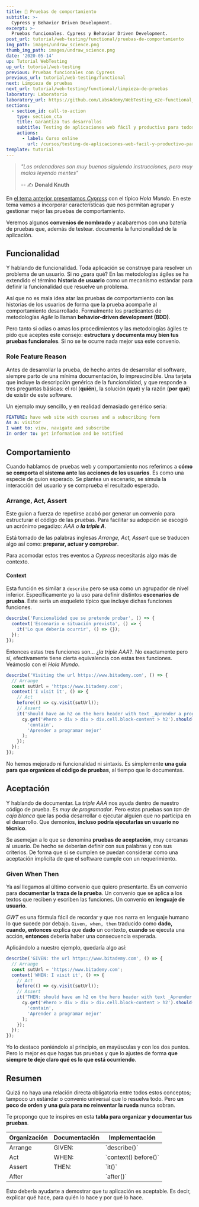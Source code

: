 ```yaml
---
title: 🎪 Pruebas de comportamiento
subtitle: >-
  Cypress y Behavior Driven Development.
excerpt: >-
  Pruebas funcionales. Cypress y Behavior Driven Development.
post_url: tutorial/web-testing/functional/pruebas-de-comportamiento
img_path: images/undraw_science.png
thumb_img_path: images/undraw_science.png
date: '2020-05-14'
up: Tutorial WebTesting
up_url: tutorial/web-testing
previous: Pruebas funcionales con Cypress
previous_url: tutorial/web-testing/functional
next: Limpieza de pruebas
next_url: tutorial/web-testing/functional/limpieza-de-pruebas
laboratory: Laboratorio
laboratory_url: https://github.com/LabsAdemy/WebTesting_e2e-functional_cypress_Labs/tree/master/cypress/integration/basic
sections:
  - section_id: call-to-action
    type: section_cta
    title: Garantiza tus desarrollos
    subtitle: Testing de aplicaciones web fácil y productivo para todos.
    actions:
      - label: Curso online
        url: /cursos/testing-de-aplicaciones-web-facil-y-productivo-para-todos/
template: tutorial
---
```


> _"Los ordenadores son muy buenos siguiendo instrucciones, pero muy malos leyendo mentes"_
>
> -- ✍️ **Donald Knuth**

En [el tema anterior presentamos _Cypress_](https://www.bitademy.com/tutorial/web-testing/functional) con el típico _Hola Mundo_. En este tema vamos a incorporar características que nos permitan agrupar y gestionar mejor las pruebas de comportamiento.

Veremos algunos **convenios de nombrado** y acabaremos con una batería de pruebas que, además de testear. documenta la funcionalidad de la aplicación.

## Funcionalidad

Y hablando de funcionalidad. Toda aplicación se construye para resolver un problema de un usuario. Si no ¿para qué? En las metodologías ágiles se ha extendido el término **historia de usuario** como un mecanismo estándar para definir la funcionalidad que resuelve un problema.

Así que no es mala idea atar las pruebas de comportamiento con las historias de los usuarios de forma que la prueba acompañe al comportamiento desarrollado. Formalmente los practicantes de metodologías _Agile_ lo llaman **behavior-driven development (BDD)**.

Pero tanto si odias o amas los procedimientos y las metodologías ágiles te pido que aceptes este consejo: **estructura y documenta muy bien tus pruebas funcionales**. Si no se te ocurre nada mejor usa este convenio.

### Role Feature Reason

Antes de desarrollar la prueba, de hecho antes de desarrollar el software, siempre parto de una mínima documentación, lo imprescindible. Una tarjeta que incluye la descripción genérica de la funcionalidad, y que responde a tres preguntas básicas: el rol (**quién**), la solución (**qué**) y la razón (**por qué**) de existir de este software.

Un ejemplo muy sencillo, y en realidad demasiado genérico sería:

```yaml
FEATURE: have web site with courses and a subscribing form
As a: visitor
I want to: view, navigate and subscribe
In order to: get information and be notified
```

## Comportamiento

Cuando hablamos de pruebas web y comportamiento nos referimos a **cómo se comporta el sistema ante las acciones de los usuarios**. Es como una especie de guion esperado. Se plantea un escenario, se simula la interacción del usuario y se comprueba el resultado esperado.

### Arrange, Act, Assert

Este guion a fuerza de repetirse acabó por generar un convenio para estructurar el código de las pruebas. Para facilitar su adopción se escogió un acrónimo pegadizo: _AAA o **la triple A**_.

Está tomado de las palabras inglesas _Arrange, Act, Assert_ que se traducen algo así como: **preparar, actuar y comprobar**.

Para acomodar estos tres eventos a _Cypress_ necesitarás algo más de contexto.

#### Context

Esta función es similar a `describe` pero se usa como un agrupador de nivel inferior. Específicamente yo la uso para definir distintos **escenarios de prueba**. Este sería un esqueleto típico que incluye dichas funciones funciones.

```js
describe('Funcionalidad que se pretende probar', () => {
  context('Escenario o situación prevista', () => {
    it('Lo que debería ocurrir', () => {});
  });
});
```

Entonces estas tres funciones son... ¿_la triple AAA_?. No exactamente pero sí, efectivamente tiene cierta equivalencia con estas tres funciones. Veámoslo con el _Hola Mundo_.

```js
describe('Visiting the url https://www.bitademy.com', () => {
  // Arrange
  const sutUrl = 'https://www.bitademy.com';
  context('I visit it', () => {
    // Act
    before(() => cy.visit(sutUrl));
    // Assert
    it('should have an h2 on the hero header with text _Aprender a programar mejor_', () => {
      cy.get('#hero > div > div > div.cell.block-content > h2').should(
        'contain',
        'Aprender a programar mejor'
      );
    });
  });
});
```

No hemos mejorado ni funcionalidad ni sintaxis. Es simplemente **una guía para que organices el código de pruebas**, al tiempo que lo documentas.

## Aceptación

Y hablando de documentar. La _triple AAA_ nos ayuda dentro de nuestro código de prueba. Es _muy de programador_. Pero estas pruebas son _tan de caja blanca_ que las podía desarrollar o ejecutar alguien que no participa en el desarrollo. Que demonios, **incluso podría ejecutarlas un usuario no técnico**.

Se asemejan a lo que se denomina **pruebas de aceptación**, muy cercanas al usuario. De hecho se deberían definir con sus palabras y con sus criterios. De forma que si se cumplen se puedan considerar como una aceptación implícita de que el software cumple con un requerimiento.

### Given When Then

Ya así llegamos al último convenio que quiero presentarte. Es un convenio para **documentar la traza de la prueba**. Un convenio que se aplica a los textos que reciben y escriben las funciones. Un convenio **en lenguaje de usuario**.

_GWT_ es una fórmula fácil de recordar y que nos narra en lenguaje humano lo que sucede por debajo. `Given, when, then` traducido como **dado, cuando, entonces** explica que **dado** un contexto, **cuando** se ejecuta una acción, **entonces** debería haber una consecuencia esperada.

Aplicándolo a nuestro ejemplo, quedaría algo así:

```js
describe('GIVEN: the url https://www.bitademy.com', () => {
  // Arrange
  const sutUrl = 'https://www.bitademy.com';
  context('WHEN: I visit it', () => {
    // Act
    before(() => cy.visit(sutUrl));
    // Assert
    it('THEN: should have an h2 on the hero header with text _Aprender a programar mejor_', () => {
      cy.get('#hero > div > div > div.cell.block-content > h2').should(
        'contain',
        'Aprender a programar mejor'
      );
    });
  });
});
```

Yo lo destaco poniéndolo al principio, en mayúsculas y con los dos puntos. Pero lo mejor es que hagas tus pruebas y que lo ajustes de forma **que siempre te deje claro qué es lo que está ocurriendo**.

## Resumen

Quizá no haya una relación directa obligatoria entre todos estos conceptos; tampoco un estándar o convenio universal que lo resuelva todo. Pero **un poco de orden y una guía para no reinventar la rueda** nunca sobran.

Te propongo que te inspires en esta **tabla para organizar y documentar tus pruebas**.

<table>
  <thead>
    <tr>
      <th>Organización</th>
      <th>Documentación</th>
      <th>Implementación</th>
    </tr>
  </thead>
  <tbody>
    <tr>
      <td>Arrange</td>
      <td>GIVEN:</td>
      <td>`describe()`</td>
    </tr>
    <tr>
      <td>Act</td>
      <td>WHEN:</td>
      <td>`context() before()`</td>
    </tr>
    <tr>
      <td>Assert</td>
      <td>THEN:</td>
      <td>`it()`</td>
    </tr>
    <tr>
      <td>After</td>
      <td></td>
      <td>`after()`</td>
    </tr>
  </tbody>
  <tfoot>
  </tfoot>
</table>

Esto debería ayudarte a demostrar que tu aplicación es aceptable. Es decir, explicar qué hace, para quién lo hace y por qué lo hace.
